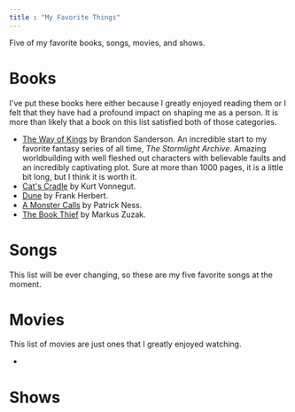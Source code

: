 ```yaml
---
title : "My Favorite Things"
---
```

Five of my favorite books, songs, movies, and shows.

# **Books**
I've put these books here either because I greatly enjoyed reading them or I felt that they have had a profound impact on shaping me as a person.
It is more than likely that a book on this list satisfied both of those categories.

- [The Way of Kings]() by Brandon Sanderson. An incredible start to my favorite fantasy series of all time, *The Stormlight Archive*. Amazing worldbuilding with well fleshed out characters with believable faults and an incredibly captivating plot. Sure at more than 1000 pages, it is a little bit long, but I think it is worth it.
- [Cat's Cradle]() by Kurt Vonnegut. 
- [Dune]() by Frank Herbert.
- [A Monster Calls]() by Patrick Ness.
- [The Book Thief]() by Markus Zuzak.

# **Songs**

This list will be ever changing, so these are my five favorite songs at the moment.


# **Movies**
This list of movies are just ones that I greatly enjoyed watching.

- 


# **Shows**
